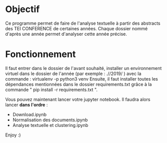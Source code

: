 # Objectif #

Ce programme permet de faire de l'analyse textuelle à partir des abstracts des TEI CONFERENCE de certaines années. Chaque dossier nommé d'après une année permet d'analyser cette année précise.

# Fonctionnement #

Il faut entrer dans le dossier de l'avant souhaité, installer un environnement virtuel dans le dossier de l'année (par exemple : .//2019/ ) avec la commande :  virtualenv -p python3 venv 
Ensuite, il faut installer toutes les dépendances mentionnées dans le dossier requirements.txt grâce à la commande " pip install -r requirements.txt ".

Vous pouvez maintenant lancer votre jupyter notebook. Il faudra alors lancer **dans l'ordre** :
- Download.ipynb
- Normalisation des documents.ipynb
- Analyse textuelle et clustering.ipynb



Enjoy :) 

